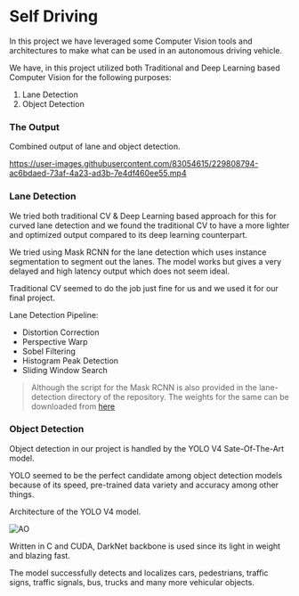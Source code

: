# Self Driving

In this project we have leveraged some Computer Vision tools and architectures to make what can be used in an autonomous driving vehicle.

We have, in this project utilized both Traditional and Deep Learning based Computer Vision for the following purposes:

1. Lane Detection
2. Object Detection

### The Output

Combined output of lane and object detection.

https://user-images.githubusercontent.com/83054615/229808794-ac6bdaed-73af-4a23-ad3b-7e4df460ee55.mp4





### Lane Detection

We tried both traditional CV & Deep Learning based approach for this for curved lane detection and we found the traditional CV to have a more lighter and optimized output compared to its deep learning counterpart.

We tried using Mask RCNN for the lane detection which uses instance segmentation to segment out the lanes.
The model works but gives a very delayed and high latency output which does not seem ideal.

Traditional CV seemed to do the job just fine for us and we used it for our final project.

Lane Detection Pipeline:
- Distortion Correction
- Perspective Warp
- Sobel Filtering
- Histogram Peak Detection
- Sliding Window Search

> Although the script for the Mask RCNN is also provided in the lane-detection directory of the repository.
> The weights for the same can be downloaded from [here](https://drive.google.com/drive/u/1/folders/1-9HLlcp9znclt0Kd8m53wKIiwNkxwI6G)

### Object Detection

Object detection in our project is handled by the YOLO V4 Sate-Of-The-Art model.

YOLO seemed to be the perfect candidate among object detection models because of its speed, pre-trained data variety and accuracy among other things.

Architecture of the YOLO V4 model.

![AO](https://user-images.githubusercontent.com/67366599/229793388-869c44d4-aced-4ddd-8c6b-7cbcd547eb7a.png)

Written in C and CUDA, DarkNet backbone is used since its light in weight and blazing fast.

The model successfully detects and localizes cars, pedestrians, traffic signs, traffic signals, bus, trucks and many more vehicular objects.
